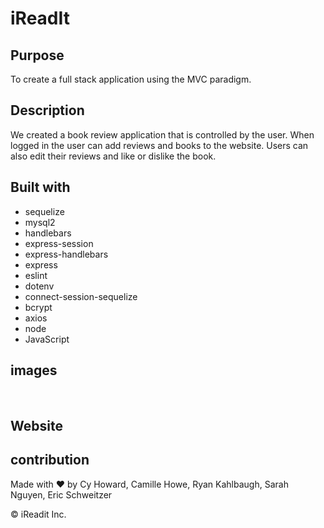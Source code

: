 # iReadIt


## Purpose

To create a full stack application using the MVC paradigm.


## Description

We created a book review application that is controlled by the user. When logged in the user can add reviews and books to the website. Users can also edit their reviews and like or dislike the book.


## Built with
* sequelize
* mysql2
* handlebars
* express-session
* express-handlebars
* express
* eslint
* dotenv
* connect-session-sequelize
* bcrypt
* axios
* node
* JavaScript




## images

![]()
![]()
![]()
![]()
![]()
![]()

## Website


## contribution
Made with ❤️ by Cy Howard, Camille Howe, Ryan Kahlbaugh, Sarah Nguyen, Eric Schweitzer

&copy; iReadit Inc.